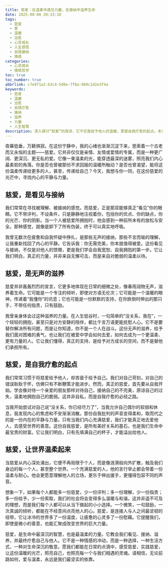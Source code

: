 ```yaml
---
title: 慈爱：在温柔中遇见力量，在接纳中滋养生命
date: 2025-08-08 20:33:10
tags:
  - 慈爱
  - 爱
  - 温暖
  - 治愈
  - 心灵成长
  - 人生感悟
  - 自我接纳
  - 情感
categories:
  - 心灵成长
  - 情感哲学
toc: true
toc_number: true
abbrlink: c7e9f1a2-b3c4-5d6e-7f8a-9b0c1d2e3f4a
keywords:
  - 慈爱
  - 温暖
  - 治愈
  - 自我疗愈
  - 接纳
  - 滋养
  - 力量
  - 人生智慧
description: 深入探讨“慈爱”的真谛，它不仅是给予他人的温暖，更是自我疗愈的起点。本文将带你感受慈爱如何滋养心灵，看见不完美的自己，并最终让世界变得更加温柔。
---
```


夜幕低垂，万籁俱寂。在这份宁静中，我的心绪也渐渐沉淀下来，思索着一个古老而又永恒的主题——慈爱。它并非仅仅是亲情、友情或爱情的专属，而是一种更广阔、更深沉、更无私的爱。它像一束温柔的光，能穿透最深的迷雾，照亮我们内心最柔软的角落。你是否也曾被那份不求回报的温暖所触动？是否也曾渴望，能将这份温柔传递给更多的人，甚至，传递给自己？今天，我想与你一同，在这份慈爱的光芒中，寻找内心的平静与力量。

## 慈爱，是看见与接纳

我们常常在寻找被理解、被接纳的感觉。而慈爱，正是那双能够真正“看见”你的眼睛。它不带评判，不设条件，只是静静地注视着你，包括你的优点、你的缺点，你的光芒、你的阴影。当一个人被慈爱所拥抱时，他会感到一种前所未有的放松与安全。那种感觉，就像是卸下了所有伪装，终于可以真实地呼吸。

我曾无数次在疲惫和自我怀疑中挣扎，是那些无声的接纳，那些不言而喻的理解，让我重新找回了内心的平静。它告诉我：你无需完美，你本就值得被爱。这份看见与接纳，不仅是对他人的馈赠，更是我们学会自我宽恕、自我拥抱的第一步。它让我们明白，真正的力量，并非来自无懈可击，而是来自对脆弱的温柔以待。

## 慈爱，是无声的滋养

慈爱并非轰轰烈烈的宣言，它更多地体现在日常的细微之处，像春雨润物无声，滋养着生命。它可能是一个专注的倾听，即使对方语无伦次；它可能是一个温暖的眼神，传递着“我懂你”的讯息；它也可能是一份默默的支持，在你跌倒时伸出的那只手，不带任何指责，只有鼓励。

我曾亲身体会过这种滋养的力量。在人生低谷时，一句简单的“没关系，我在”，一个轻轻的拥抱，甚至只是对方安静的陪伴，都比千言万语更能抚慰人心。它不是要替你解决所有问题，而是让你知道，你不是一个人在战斗。这份无声的滋养，给予我们面对困难的勇气，也让我们在被爱中学会如何去爱，如何去成为一个更温柔、更有力量的人。它让我们懂得，真正的支持，是给予对方成长的空间，而不是替他们承担所有。

## 慈爱，是自我疗愈的起点

我们常常习惯于将慈爱给予他人，却吝啬于给予自己。我们对自己苛刻，对自己的错误耿耿于怀，仿佛只有不断鞭策才能进步。然而，真正的慈爱，首先要从自我开始。学会像对待一个亲爱的朋友那样对待自己，接纳自己的不完美，原谅自己的过失，温柔地拥抱自己的脆弱。这并非自私，而是自我疗愈的必经之路。

当我开始尝试对自己说“没关系，你已经尽力了”，当我允许自己偶尔的软弱和休息，我发现内心的焦虑和不安渐渐消散。那份自我批判的声音变得柔和，取而代之的是一份内在的平静与力量。只有当我们内心充满慈爱，我们才能真正地去爱他人，去感受世界的善意。这份自我慈爱，是所有美好关系的基石，也是我们生命中最宝贵的财富。它让我们明白，只有先填满自己的杯子，才能溢出给他人。

## 慈爱，让世界温柔起来

当慈爱从内心深处涌出，它便不再局限于个人，而是像涟漪般向外扩散，触及我们身边的每一个人，甚至整个世界。一个充满慈爱的人，他的言行举止都会带着一份温柔与耐心。他会更愿意理解他人的立场，更乐于伸出援手，更懂得包容不同的声音。

想象一下，如果每个人都能多一份慈爱，少一份评判；多一份理解，少一份指责；多一份给予，少一份索取，我们的社会将会变得多么温暖与和谐。这并非遥不可及的理想，而是我们每个人都可以从当下做起的小小选择。一个微笑，一句鼓励，一次真诚的倾听，都能在不经意间点亮他人的心。慈爱，是连接人与人之间最坚韧的纽带，它让冰冷的世界多了一份温度，让疲惫的心灵多了一份慰藉。它提醒我们，即使是微小的善意，也能汇聚成改变世界的巨大力量。

慈爱，是生命中最深沉的智慧，也是最温柔的力量。它教会我们看见、接纳、滋养，并最终疗愈自己与他人。它不是一种情感的冲动，而是一种选择，一种生活方式，一种对生命深沉的敬意。愿我们都能在日常的点滴中，感受慈爱，实践慈爱，让这份温暖的光芒，照亮自己，也照亮每一个与我们相遇的灵魂。请相信，无论前路如何，爱与温柔，永远是我们最坚实的依靠。